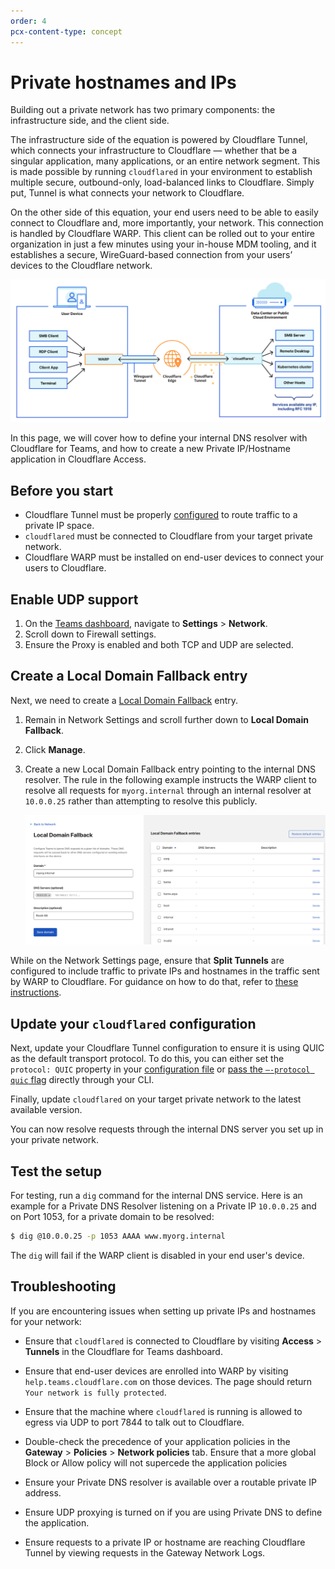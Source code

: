 ```yaml
---
order: 4
pcx-content-type: concept
---
```


# Private hostnames and IPs

Building out a private network has two primary components: the infrastructure side, and the client side.

The infrastructure side of the equation is powered by Cloudflare Tunnel, which connects your infrastructure to Cloudflare — whether that be a singular application, many applications, or an entire network segment. This is made possible by running `cloudflared` in your environment to establish multiple secure, outbound-only, load-balanced links to Cloudflare. Simply put, Tunnel is what connects your network to Cloudflare.

On the other side of this equation, your end users need to be able to easily connect to Cloudflare and, more importantly, your network. This connection is handled by Cloudflare WARP. This client can be rolled out to your entire organization in just a few minutes using your in-house MDM tooling, and it establishes a secure, WireGuard-based connection from your users’ devices to the Cloudflare network.

![Network diagram](../../../static/documentation/connections/private-ips-diagram.png)

In this page, we will cover how to define your internal DNS resolver with Cloudflare for Teams, and how to create a new Private IP/Hostname application in Cloudflare Access.

## Before you start

* Cloudflare Tunnel must be properly [configured](/connections/connect-apps/configuration) to route traffic to a private IP space.
* `cloudflared` must be connected to Cloudflare from your target private network.
* Cloudflare WARP must be installed on end-user devices to connect your users to Cloudflare.

## Enable UDP support

1. On the [Teams dashboard](https://dash.teams.cloudflare.com), navigate to **Settings** > **Network**.
1. Scroll down to Firewall settings.
1. Ensure the Proxy is enabled and both TCP and UDP are selected.

## Create a Local Domain Fallback entry

Next, we need to create a [Local Domain Fallback](/connections/connect-devices/warp/exclude-traffic/local-domains) entry.

1. Remain in Network Settings and scroll further down to **Local Domain Fallback**.
1. Click **Manage**.
1. Create a new Local Domain Fallback entry pointing to the internal DNS resolver. The rule in the following example instructs the WARP client to resolve all requests for `myorg.internal` through an internal resolver at `10.0.0.25` rather than attempting to resolve this publicly. 

    ![Local domain fallback entry](../../../static/documentation/connections/local-domain-fallback-entry.png)

<Aside type='note'>

While on the Network Settings page, ensure that **Split Tunnels** are configured to include traffic to private IPs and hostnames in the traffic sent by WARP to Cloudflare. For guidance on how to do that, refer to [these instructions](/connections/connect-networks/private-net#optional-ensure-that-traffic-can-reach-your-network).

</Aside>

## Update your `cloudflared` configuration

Next, update your Cloudflare Tunnel configuration to ensure it is using QUIC as the default transport protocol. To do this, you can either set the `protocol: QUIC` property in your [configuration file](/connections/connect-apps/configuration/configuration-file) or [pass the `–-protocol quic` flag](/connections/connect-apps/configuration/arguments) directly through your CLI. 

Finally, update `cloudflared` on your target private network to the latest available version.

You can now resolve requests through the internal DNS server you set up in your private network. 

## Test the setup

For testing, run a `dig` command for the internal DNS service. Here is an example for a Private DNS Resolver listening on a Private IP `10.0.0.25` and on Port 1053, for a private domain to be resolved: 

```sh
$ dig @10.0.0.25 -p 1053 AAAA www.myorg.internal
```

The `dig` will fail if the WARP client is disabled in your end user's device.

## Troubleshooting

If you are encountering issues when setting up private IPs and hostnames for your network:

* Ensure that `cloudflared` is connected to Cloudflare by visiting **Access** > **Tunnels** in the Cloudflare for Teams dashboard.

* Ensure that end-user devices are enrolled into WARP by visiting `help.teams.cloudflare.com` on those devices. The page should return `Your network is fully protected`.

* Ensure that the machine where `cloudflared` is running is allowed to egress via UDP to port 7844 to talk out to Cloudflare.

* Double-check the precedence of your application policies in the **Gateway** > **Policies** > **Network policies** tab. Ensure that a more global Block or Allow policy will not supercede the application policies

* Ensure your Private DNS resolver is available over a routable private IP address.

* Ensure UDP proxying is turned on if you are using Private DNS to define the application.

* Ensure requests to a private IP or hostname are reaching Cloudflare Tunnel by viewing requests in the Gateway Network Logs.

